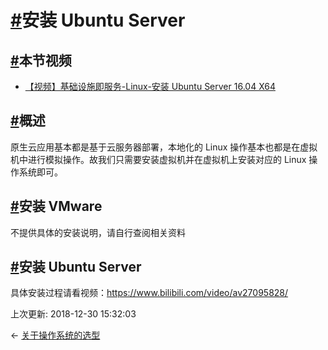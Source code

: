 # [#](https://funtl.com/zh/linux/安装-Ubuntu-Server.html#安装-ubuntu-server)安装 Ubuntu Server

## [#](https://funtl.com/zh/linux/安装-Ubuntu-Server.html#本节视频)本节视频

- [【视频】基础设施即服务-Linux-安装 Ubuntu Server 16.04 X64](https://www.bilibili.com/video/av27095828/)

## [#](https://funtl.com/zh/linux/安装-Ubuntu-Server.html#概述)概述

原生云应用基本都是基于云服务器部署，本地化的 Linux 操作基本也都是在虚拟机中进行模拟操作。故我们只需要安装虚拟机并在虚拟机上安装对应的 Linux 操作系统即可。

## [#](https://funtl.com/zh/linux/安装-Ubuntu-Server.html#安装-vmware)安装 VMware

不提供具体的安装说明，请自行查阅相关资料

## [#](https://funtl.com/zh/linux/安装-Ubuntu-Server.html#安装-ubuntu-server-2)安装 Ubuntu Server

具体安装过程请看视频：https://www.bilibili.com/video/av27095828/

上次更新: 2018-12-30 15:32:03

← [关于操作系统的选型](https://funtl.com/zh/linux/关于操作系统的选型.html)